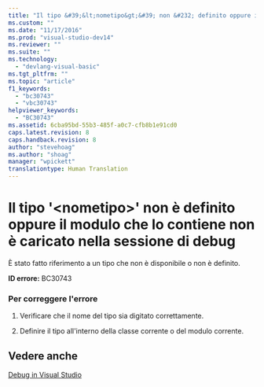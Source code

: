 ```yaml
---
title: "Il tipo &#39;&lt;nometipo&gt;&#39; non &#232; definito oppure il modulo che lo contiene non &#232; caricato nella sessione di debug | Microsoft Docs"
ms.custom: ""
ms.date: "11/17/2016"
ms.prod: "visual-studio-dev14"
ms.reviewer: ""
ms.suite: ""
ms.technology: 
  - "devlang-visual-basic"
ms.tgt_pltfrm: ""
ms.topic: "article"
f1_keywords: 
  - "bc30743"
  - "vbc30743"
helpviewer_keywords: 
  - "BC30743"
ms.assetid: 6cba95bd-55b3-485f-a0c7-cfb8b1e91cd0
caps.latest.revision: 8
caps.handback.revision: 8
author: "stevehoag"
ms.author: "shoag"
manager: "wpickett"
translationtype: Human Translation
---
```

# Il tipo &#39;&lt;nometipo&gt;&#39; non &#232; definito oppure il modulo che lo contiene non &#232; caricato nella sessione di debug
È stato fatto riferimento a un tipo che non è disponibile o non è definito.  
  
 **ID errore:** BC30743  
  
### Per correggere l'errore  
  
1.  Verificare che il nome del tipo sia digitato correttamente.  
  
2.  Definire il tipo all'interno della classe corrente o del modulo corrente.  
  
## Vedere anche  
 [Debug in Visual Studio](/visual-studio/debugger/debugging-in-visual-studio)